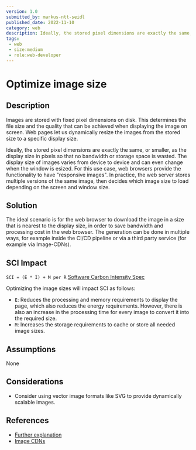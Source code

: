 ```yaml
---
version: 1.0
submitted_by: markus-ntt-seidl
published_date: 2022-11-10
category: web
description: Ideally, the stored pixel dimensions are exactly the same, or smaller, as the display size in pixels so that no bandwidth or storage space is wasted.
tags: 
 - web
 - size:medium
 - role:web-developer
---
```


# Optimize image size

## Description

Images are stored with fixed pixel dimensions on disk. This determines the file size and the quality that can be achieved when displaying the image on screen. Web pages let us dynamically resize the images from the stored size to a specific display size. 

Ideally, the stored pixel dimensions are exactly the same, or smaller, as the display size in pixels so that no bandwidth or storage space is wasted. 
The display size of images varies from device to device and can even change when the window is esized. For this use case, web browsers provide the functionality to have "responsive images". In practice, the web server stores multiple versions of the same image, then decides which image size to load depending on the screen and window size. 

## Solution

The ideal scenario is for the web browser to download the image in a size that is nearest to the display size, in order to save bandwidth and processing cost in the web browser. The generation can be done in multiple ways, for example inside the CI/CD pipeline or via a third party service (for example via Image-CDNs).

## SCI Impact

`SCI = (E * I) + M per R`
[Software Carbon Intensity Spec](https://grnsft.org/sci)

Optimizing the image sizes will impact SCI as follows:

- `E`: Reduces the processing and memory requirements to display the page, which also reduces the energy requirements. However, there is also an increase in the processing time for every image to convert it into the required size.
- `M`: Increases the storage requirements to cache or store all needed image sizes.

## Assumptions

None

## Considerations

- Consider using vector image formats like SVG to provide dynamically scalable images.

## References

- [Further explanation](https://web.dev/uses-responsive-images/)
- [Image CDNs](https://web.dev/image-cdns/)
